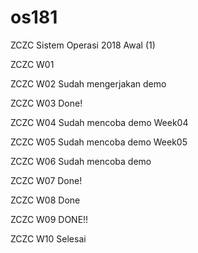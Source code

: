 # os181
ZCZC Sistem Operasi 2018 Awal (1)

ZCZC W01

ZCZC W02 Sudah mengerjakan demo

ZCZC W03 Done! 

ZCZC W04 Sudah mencoba demo Week04

ZCZC W05 Sudah mencoba demo Week05

ZCZC W06 Sudah mencoba demo

ZCZC W07 Done!

ZCZC W08 Done

ZCZC W09 DONE!! 

ZCZC W10 Selesai
